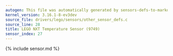 ```yaml
---
autogen: This file was automatically generated by sensors-defs-to-markdown.py
kernel_version: 3.16.1-8-ev3dev
source_file: drivers/lego/sensors/other_sensor_defs.c
source_line: 28
title: LEGO NXT Temperature Sensor (9749)
sensor_index: 27
---
```


{% include sensor.md %}
